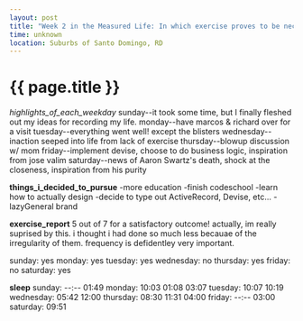 ```yaml
---
layout: post
title: "Week 2 in the Measured Life: In which exercise proves to be neccesary, and where perspective begins to take hold"
time: unknown
location: Suburbs of Santo Domingo, RD
---
```


{{ page.title }}
================

_highlights_of_each_weekday_
sunday--it took some time, but I finally fleshed out my ideas for recording my life.
monday--have marcos & richard over for a visit
tuesday--everything went well! except the blisters
wednesday--inaction seeped into life from lack of exercise
thursday--blowup discussion w/ mom
friday--implement devise, choose to do business logic, inspiration from jose valim
saturday--news of Aaron Swartz's death, shock at the closeness, inspiration from his purity

__things_i_decided_to_pursue__
-more education
-finish codeschool
-learn how to actually design
-decide to type out ActiveRecord, Devise, etc...
-lazyGeneral brand

__exercise_report__
5 out of 7 for a satisfactory outcome! actually, im really suprised by this. i thought i had done so much less becauae of the irregularity of them. frequency is defidentley very important.

sunday:    yes
monday:    yes
tuesday:   yes
wednesday: no
thursday:  yes
friday:    no
saturday:  yes

__sleep__
sunday:    --:--  01:49
monday:    10:03  01:08 03:07
tuesday:   10:07  10:19
wednesday: 05:42  12:00
thursday:  08:30  11:31 04:00
friday:    --:--  03:00
saturday:  09:51
